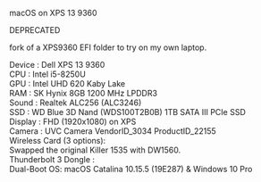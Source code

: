 macOS on XPS 13 9360

DEPRECATED

fork of a XPS9360 EFI folder to try on my own laptop.

Device : Dell XPS 13 9360  
CPU : Intel i5-8250U  
GPU : Intel UHD 620 Kaby Lake  
RAM : SK Hynix 8GB 1200 MHz LPDDR3  
Sound : Realtek ALC256 (ALC3246)  
SSD : WD Blue 3D Nand (WDS100T2B0B) 1TB SATA III PCIe SSD  
Display : FHD (1920x1080) on XPS  
Camera : UVC Camera VendorID_3034 ProductID_22155  
Wireless Card (3 options):  
        Swapped the original Killer 1535 with DW1560.  
Thunderbolt 3 Dongle :  
Dual-Boot OS: macOS Catalina 10.15.5 (19E287) & Windows 10 Pro  
